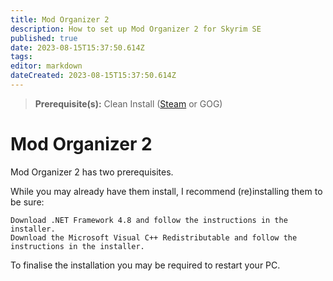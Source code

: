 ```yaml
---
title: Mod Organizer 2
description: How to set up Mod Organizer 2 for Skyrim SE
published: true
date: 2023-08-15T15:37:50.614Z
tags: 
editor: markdown
dateCreated: 2023-08-15T15:37:50.614Z
---
```


> **Prerequisite(s):** Clean Install ([Steam](/getting-started/initial-setup/steam) or GOG)

# Mod Organizer 2

Mod Organizer 2 has two prerequisites.

While you may already have them install, I recommend (re)installing them to be sure:

    Download .NET Framework 4.8 and follow the instructions in the installer.
    Download the Microsoft Visual C++ Redistributable and follow the instructions in the installer.

To finalise the installation you may be required to restart your PC.